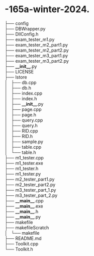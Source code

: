 # -165a-winter-2024.
├── config<br />
├── DBWrapper.py<br />
├── DllConfig.h<br />
├── exam_tester_m1.py<br />
├── exam_tester_m2_part1.py<br />
├── exam_tester_m2_part2.py<br />
├── exam_tester_m3_part1.py<br />
├── exam_tester_m3_part2.py<br />
├── __\_\_init\_\___.py<br />
├── LICENSE<br />
├── lstore<br />
│   ├── db.cpp<br />
│   ├── db.h<br />
│   ├── index.cpp<br />
│   ├── index.h<br />
│   ├── __\_\_init\_\___.py<br />
│   ├── page.cpp<br />
│   ├── page.h<br />
│   ├── query.cpp<br />
│   ├── query.h<br />
│   ├── RID.cpp<br />
│   ├── RID.h<br />
│   ├── sample.py<br />
│   ├── table.cpp<br />
│   └── table.h<br />
├── m1_tester.cpp<br />
├── m1_tester.exe<br />
├── m1_tester.h<br />
├── m1_tester.py<br />
├── m2_tester_part1.py<br />
├── m2_tester_part2.py<br />
├── m3_tester_part_1.py<br />
├── m3_tester_part_2.py<br />
├── __\_\_main\_\___.cpp<br />
├── __\_\_main\_\___.exe<br />
├── __\_\_main\_\___.h<br />
├── __\_\_main\_\___.py<br />
├── makefile<br />
├── makefileScratch<br />
│   └── makefile<br />
├── README.md<br />
├── Toolkit.cpp<br />
└── Toolkit.h<br />

